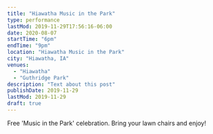 ```yaml
---
title: "Hiawatha Music in the Park"
type: performance
lastMod: 2019-11-29T17:56:16-06:00
date: 2020-08-07
startTime: "6pm"
endTime: "9pm"
location: "Hiawatha Music in the Park"
city: "Hiawatha, IA"
venues:
  - "Hiawatha"
  - "Guthridge Park"
description: "Text about this post"
publishDate: 2019-11-29
lastMod: 2019-11-29
draft: true
---
```


Free 'Music in the Park' celebration.  Bring your lawn chairs and enjoy!
